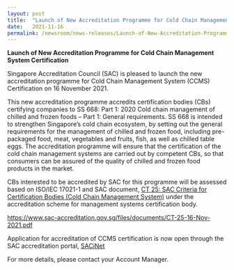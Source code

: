 ```yaml
---
layout: post
title:  "Launch of New Accreditation Programme for Cold Chain Management System Certification"
date:   2021-11-16
permalink: /newsroom/news-releases/Launch-of-New-Accreditation-Programme-for-Cold-Chain-Management-System-Certification
---
```


**Launch of New Accreditation Programme for Cold Chain Management System Certification**

Singapore Accreditation Council (SAC) is pleased to launch the new accreditation programme for Cold Chain Management System (CCMS) Certification on 16 November 2021. 

This new accreditation programme accredits certification bodies (CBs) certifying companies to SS 668: Part 1: 2020 Cold chain management of chilled and frozen foods – Part 1: General requirements. SS 668 is intended to strengthen Singapore’s cold chain ecosystem, by setting out the general requirements for the management of chilled and frozen food, including pre-packaged food, meat, vegetables and fruits, fish, as well as chilled table eggs. The accreditation programme will ensure that the certification of the cold chain management systems are carried out by competent CBs, so that consumers can be assured of the quality of chilled and frozen food products in the market.

CBs interested to be accredited by SAC for this programme will be assessed based on ISO/IEC 17021-1 and SAC document, [CT 25: SAC Criteria for Certification Bodies (Cold Chain Management System)](https://www.sac-accreditation.gov.sg/files/documents/CT-25-16-Nov-2021.pdf) under the accreditation scheme for management systems certification body.

https://www.sac-accreditation.gov.sg/files/documents/CT-25-16-Nov-2021.pdf


Application for accreditation of CCMS certification is now open through the SAC accreditation portal, [SACiNet](https://sacinet.enterprisesg.gov.sg/sac/forms/sacinet/sacinet-logon-external.form)

For more details, please contact your Account Manager.

